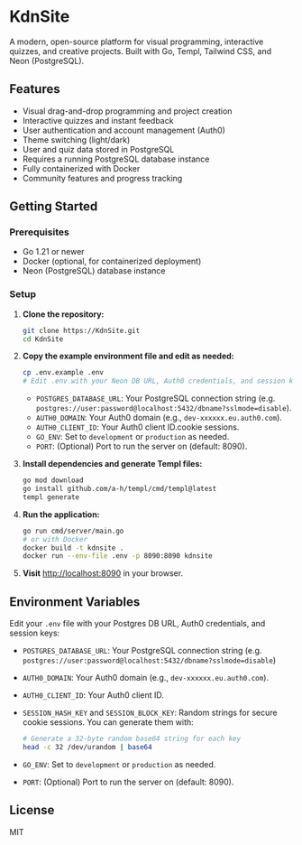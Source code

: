 # KdnSite

A modern, open-source platform for visual programming, interactive quizzes, and creative projects. Built with Go, Templ, Tailwind CSS, and Neon (PostgreSQL).

## Features

- Visual drag-and-drop programming and project creation
- Interactive quizzes and instant feedback
- User authentication and account management (Auth0)
- Theme switching (light/dark)
- User and quiz data stored in PostgreSQL
- Requires a running PostgreSQL database instance
- Fully containerized with Docker
- Community features and progress tracking

## Getting Started

### Prerequisites

- Go 1.21 or newer
- Docker (optional, for containerized deployment)
- Neon (PostgreSQL) database instance

### Setup

1. **Clone the repository:**

   ```sh
   git clone https://KdnSite.git
   cd KdnSite
   ```

2. **Copy the example environment file and edit as needed:**

   ```sh
   cp .env.example .env
   # Edit .env with your Neon DB URL, Auth0 credentials, and session keys
   ```

   - `POSTGRES_DATABASE_URL`: Your PostgreSQL connection string (e.g. `postgres://user:password@localhost:5432/dbname?sslmode=disable`).
   - `AUTH0_DOMAIN`: Your Auth0 domain (e.g., `dev-xxxxxx.eu.auth0.com`).
   - `AUTH0_CLIENT_ID`: Your Auth0 client ID.cookie sessions.
   - `GO_ENV`: Set to `development` or `production` as needed.
   - `PORT`: (Optional) Port to run the server on (default: 8090).

3. **Install dependencies and generate Templ files:**

   ```sh
   go mod download
   go install github.com/a-h/templ/cmd/templ@latest
   templ generate
   ```

4. **Run the application:**

   ```sh
   go run cmd/server/main.go
   # or with Docker
   docker build -t kdnsite .
   docker run --env-file .env -p 8090:8090 kdnsite
   ```

5. **Visit** [http://localhost:8090](http://localhost:8090) in your browser.

## Environment Variables

Edit your `.env` file with your Postgres DB URL, Auth0 credentials, and session keys:

- `POSTGRES_DATABASE_URL`: Your PostgreSQL connection string (e.g. `postgres://user:password@localhost:5432/dbname?sslmode=disable`)
- `AUTH0_DOMAIN`: Your Auth0 domain (e.g., `dev-xxxxxx.eu.auth0.com`).
- `AUTH0_CLIENT_ID`: Your Auth0 client ID.
- `SESSION_HASH_KEY` and `SESSION_BLOCK_KEY`: Random strings for secure cookie sessions. You can generate them with:

  ```sh
  # Generate a 32-byte random base64 string for each key
  head -c 32 /dev/urandom | base64
  ```

- `GO_ENV`: Set to `development` or `production` as needed.
- `PORT`: (Optional) Port to run the server on (default: 8090).

## License

MIT
